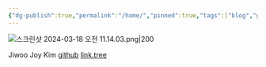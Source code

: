 ```yaml
---
{"dg-publish":true,"permalink":"/home/","pinned":true,"tags":["blog","gardenEntry","gardenEntry"],"created":"2024-08-20","updated":"2024-08-20T23:17:00"}
---
```


![스크린샷 2024-03-18 오전 11.14.03.png|200](/img/user/%EC%8A%A4%ED%81%AC%EB%A6%B0%EC%83%B7%202024-03-18%20%EC%98%A4%EC%A0%84%2011.14.03.png)

Jiwoo Joy Kim
[github](https://github.com/zuzokim)
[link.tree](https://linktr.ee/zuzokim)







